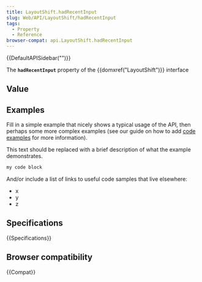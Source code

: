 ```yaml
---
title: LayoutShift.hadRecentInput
slug: Web/API/LayoutShift/hadRecentInput
tags:
  - Property
  - Reference
browser-compat: api.LayoutShift.hadRecentInput
---
```

{{DefaultAPISidebar("")}}

The **`hadRecentInput`** property of the {{domxref("LayoutShift")}} interface 

## Value



## Examples

Fill in a simple example that nicely shows a typical usage of the API, then perhaps some more complex examples (see our guide on how to add [code examples](/en-US/docs/MDN/Contribute/Structures/Code_examples) for more information).

This text should be replaced with a brief description of what the example demonstrates.

```js
my code block
```

And/or include a list of links to useful code samples that live elsewhere:

*   x
*   y
*   z

## Specifications

{{Specifications}}

## Browser compatibility

{{Compat}}


